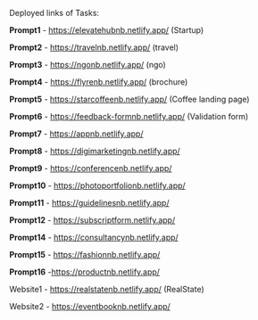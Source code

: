 Deployed links of Tasks:

**Prompt1**  - https://elevatehubnb.netlify.app/ (Startup)

**Prompt2** - https://travelnb.netlify.app/ (travel)

**Prompt3** - https://ngonb.netlify.app/ (ngo)

**Prompt4** - https://flyrenb.netlify.app/ (brochure)

**Prompt5** - https://starcoffeenb.netlify.app/ (Coffee landing page)

**Prompt6** - https://feedback-formnb.netlify.app/ (Validation form)

**Prompt7** - https://appnb.netlify.app/

**Prompt8** - https://digimarketingnb.netlify.app/

**Prompt9** - https://conferencenb.netlify.app/

**Prompt10** - https://photoportfolionb.netlify.app/

**Prompt11** - https://guidelinesnb.netlify.app/

**Prompt12** - https://subscriptform.netlify.app/

**Prompt14** - https://consultancynb.netlify.app/

**Prompt15** - https://fashionnb.netlify.app/
 
 **Prompt16** -https://productnb.netlify.app/

Website1 - https://realstatenb.netlify.app/ (RealState)

Website2 - https://eventbooknb.netlify.app/
